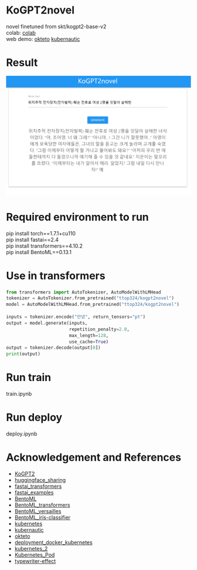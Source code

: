 # KoGPT2novel
novel finetuned from skt/kogpt2-base-v2   
colab: [colab](https://colab.research.google.com/drive/1QYRKu3RI5mmIJcMDOa9NRbq_ETzcYJ7z?usp=sharing)      
web demo:  [okteto](https://web-ttop32.cloud.okteto.net/) [kubernautic](http://kogpt2novel.ddnsfree.com/)     

# Result   
![result](doc/screenshot_1.png)    


# Required environment to run    
pip install torch==1.7.1+cu110   
pip install fastai==2.4   
pip install transformers==4.10.2    
pip install BentoML==0.13.1    

# Use in transformers
```python
from transformers import AutoTokenizer, AutoModelWithLMHead
tokenizer = AutoTokenizer.from_pretrained("ttop324/kogpt2novel")
model = AutoModelWithLMHead.from_pretrained("ttop324/kogpt2novel")

inputs = tokenizer.encode("안녕", return_tensors="pt")
output = model.generate(inputs, 
                        repetition_penalty=2.0, 
                        max_length=128,
                        use_cache=True)
output = tokenizer.decode(output[0])
print(output)
```

# Run train  
train.ipynb  

# Run deploy    
deploy.ipynb  

# Acknowledgement and References      
- [KoGPT2](https://github.com/SKT-AI/KoGPT2)       
- [huggingface_sharing](https://huggingface.co/transformers/model_sharing.html)        
- [fastai_transformers](https://docs.fast.ai/tutorial.transformers)
- [fastai_examples](https://github.com/fastai/fastai2/blob/master/nbs/examples/ulmfit.ipynb)
- [BentoML](https://github.com/bentoml/BentoML)       
- [BentoML_transformers](https://docs.bentoml.org/en/latest/frameworks.html#transformers)       
- [BentoML_versailles](https://github.com/getlegist/versailles)   
- [BentoML_iris-classifier](https://github.com/bentoml/gallery/tree/master/scikit-learn/iris-classifier)                 
- [kubernetes](https://kubernetes.io/)       
- [kubernautic](https://login.kubernautic.com/login) 
- [okteto](https://okteto.com/)    
- [deployment_docker_kubernetes](https://course19.fast.ai/deployment_docker_kubernetes.html)   
- [kubernetes_2](https://bcho.tistory.com/1256)   
- [Kubernetes_Pod](https://honggg0801.tistory.com/44)    
- [typewriter-effect](https://codepen.io/amanmakesart/pen/VwbZbqm)  
    

